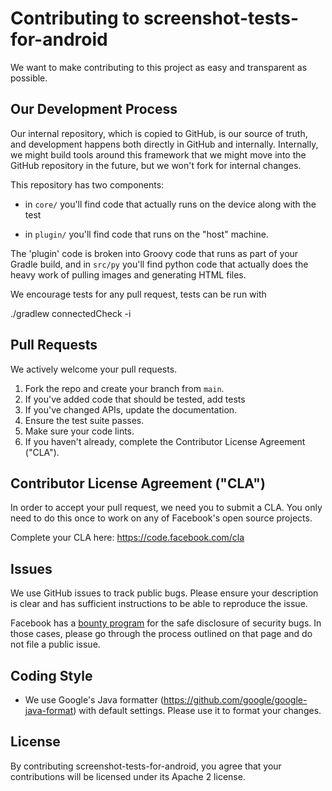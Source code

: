 # Contributing to screenshot-tests-for-android
We want to make contributing to this project as easy and transparent as
possible.

## Our Development Process

Our internal repository, which is copied to GitHub, is our source of truth, 
and development happens both directly in GitHub and internally. 
Internally, we might build tools around this framework that we might move 
into the GitHub repository in the future, but we won't fork for internal changes.

This repository has two components:

* in `core/` you'll find code that actually runs on the device along
  with the test

* in `plugin/` you'll find code that runs on the "host" machine.

The 'plugin' code is broken into Groovy code that runs as part of your
Gradle build, and in `src/py` you'll find python code that actually
does the heavy work of pulling images and generating HTML files.

We encourage tests for any pull request, tests can be run with

  ./gradlew connectedCheck -i

## Pull Requests
We actively welcome your pull requests.

1. Fork the repo and create your branch from `main`.
2. If you've added code that should be tested, add tests
3. If you've changed APIs, update the documentation.
4. Ensure the test suite passes.
5. Make sure your code lints.
6. If you haven't already, complete the Contributor License Agreement ("CLA").

## Contributor License Agreement ("CLA")
In order to accept your pull request, we need you to submit a CLA. You only need
to do this once to work on any of Facebook's open source projects.

Complete your CLA here: <https://code.facebook.com/cla>

## Issues
We use GitHub issues to track public bugs. Please ensure your description is
clear and has sufficient instructions to be able to reproduce the issue.

Facebook has a [bounty program](https://www.facebook.com/whitehat/) for the safe
disclosure of security bugs. In those cases, please go through the process
outlined on that page and do not file a public issue.

## Coding Style
* We use Google's Java formatter (https://github.com/google/google-java-format) with default settings. Please use it to format your changes.

## License
By contributing screenshot-tests-for-android, you agree that your contributions will be licensed
under its Apache 2 license.
